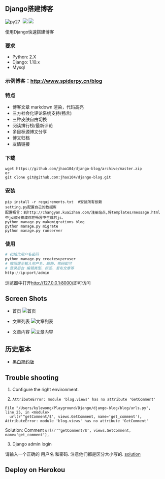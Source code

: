 ## Django搭建博客
![py27](https://camo.githubusercontent.com/392a32588691a8418368a51ff33a12d41f11f0a9/68747470733a2f2f696d672e736869656c64732e696f2f62616467652f707974686f6e2d322e372d6666363962342e737667)
  [![](https://img.shields.io/badge/Django-1.10-green.svg)](http://www.spiderpy.cn/blog/)
[![](https://img.shields.io/badge/Powered%20by-@j_hao104-blue.svg)](http://www.spiderpy.cn/blog/)

使用Django快速搭建博客
### 要求
* Python: 2.X
* Django: 1.10.x
* Mysql

### 示例博客：<http://www.spiderpy.cn/blog>

### 特点

* 博客文章 markdown 渲染，代码高亮
* 三方社会化评论系统支持(畅言)
* 三种皮肤自由切换
* 阅读排行榜/最新评论
* 多目标源博文分享
* 博文归档
* 友情链接

### 下载
```
wget https://github.com/jhao104/django-blog/archive/master.zip
or
git clone git@github.com:jhao104/django-blog.git
```

### 安装
```
pip install -r requirements.txt  #安装所有依赖
setting.py配置自己的数据库
配置畅言：到http://changyan.kuaizhan.com/注册站点,将templates/message.html中js部分换成你在畅言中生成的js。
python manage.py makemigrations blog
python manage.py migrate
python manage.py runserver
```

### 使用

```python
# 初始化用户名密码
python manage.py createsuperuser
# 按照提示输入用户名、邮箱、密码即可
# 登录后台 编辑类型、标签、发布文章等
http://ip:port/admin

```

浏览器中打开<http://127.0.0.1:8000/>即可访问

## Screen Shots

* 首页
![首页](./doc/image/image1.png)

* 文章列表
![文章列表](./doc/image/image2.png)

* 文章内容
![文章内容](./doc/image/image3.png)

## 历史版本

* [黑白简约版](https://github.com/jhao104/django-blog/tree/v1.0)

## Trouble shooting

1. Configure the right environment.

2. `AttributeError: module 'blog.views' has no attribute 'GetComment'`
```
File "/Users/kylewong/Playground/Django/django-blog/blog/urls.py", line 25, in <module>
  url(r'^getComment/$', views.GetComment, name='get_comment'),
AttributeError: module 'blog.views' has no attribute 'GetComment'
```
Solution: Comment `url(r'^getComment/$', views.GetComment, name='get_comment'),`

3. Django admin login

  请输入一个正确的 用户名 和密码. 注意他们都是区分大小写的. [solution](https://stackoverflow.com/questions/26205423/django-admin-login)

## Deploy on Herokou
